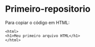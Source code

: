 # Primeiro-repositorio

Para copiar o código em HTML:
```
<html>
<h1>Meu primeiro arquivo HTML</h1>
</html>
```
